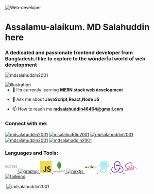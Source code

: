 ![Web-developer](https://mdsalahuddin2001.github.io/github-readme-assets/banner-githubf.png)

<h1 align="left">Assalamu-alaikum. MD Salahuddin here</h1>
<h3 align="left">A dedicated and passionate frontend developer from Bangladesh.I like to explore to the wonderful world of web development</h3>

<p align="left"> <img src="https://komarev.com/ghpvc/?username=mdsalahuddin2001&label=Profile%20views&color=0e75b6&style=flat" alt="mdsalahuddin2001" /> </p>
 <img align="right" width="600" alt="illustration" src="https://mdsalahuddin2001.github.io/github-readme-assets/illustration.png" />

- 🌱 I’m currently learning **MERN stack web development**

- 💬 Ask me about **JavaScript,React,Node JS**

- 📫 How to reach me **mdsalahuddin46464@gmail.com**

<h3 align="left">Connect with me:</h3>
<p align="left">
<a href="https://dev.to/mdsalahuddin2001" target="blank"><img align="center" src="https://raw.githubusercontent.com/rahuldkjain/github-profile-readme-generator/master/src/images/icons/Social/devto.svg" alt="mdsalahuddin2001" height="30" width="40" /></a>
<a href="https://twitter.com/msalahuddin2001" target="blank"><img align="center" src="https://raw.githubusercontent.com/rahuldkjain/github-profile-readme-generator/master/src/images/icons/Social/twitter.svg" alt="msalahuddin2001" height="30" width="40" /></a>
<a href="https://linkedin.com/in/mdsalahuddin2001" target="blank"><img align="center" src="https://raw.githubusercontent.com/rahuldkjain/github-profile-readme-generator/master/src/images/icons/Social/linked-in-alt.svg" alt="mdsalahuddin2001" height="30" width="40" /></a>
<a href="https://fb.com/mdsalahuddin2001" target="blank"><img align="center" src="https://raw.githubusercontent.com/rahuldkjain/github-profile-readme-generator/master/src/images/icons/Social/facebook.svg" alt="mdsalahuddin2001" height="30" width="40" /></a>
<a href="https://instagram.com/mdsalahuddin2001" target="blank"><img align="center" src="https://raw.githubusercontent.com/rahuldkjain/github-profile-readme-generator/master/src/images/icons/Social/instagram.svg" alt="mdsalahuddin2001" height="30" width="40" /></a>
</p>

<h3 align="left">Languages and Tools:</h3>
<p align="left"> <a href="https://expressjs.com" target="_blank" rel="noreferrer"> <img src="https://raw.githubusercontent.com/devicons/devicon/master/icons/express/express-original-wordmark.svg" alt="express" width="40" height="40"/> </a> <a href="https://graphql.org" target="_blank" rel="noreferrer"> <img src="https://www.vectorlogo.zone/logos/graphql/graphql-icon.svg" alt="graphql" width="40" height="40"/> </a> <a href="https://developer.mozilla.org/en-US/docs/Web/JavaScript" target="_blank" rel="noreferrer"> <img src="https://raw.githubusercontent.com/devicons/devicon/master/icons/javascript/javascript-original.svg" alt="javascript" width="40" height="40"/> </a> <a href="https://www.mongodb.com/" target="_blank" rel="noreferrer"> <img src="https://raw.githubusercontent.com/devicons/devicon/master/icons/mongodb/mongodb-original-wordmark.svg" alt="mongodb" width="40" height="40"/> </a> <a href="https://nextjs.org/" target="_blank" rel="noreferrer"> <img src="https://cdn.worldvectorlogo.com/logos/nextjs-2.svg" alt="nextjs" width="40" height="40"/> </a> <a href="https://nodejs.org" target="_blank" rel="noreferrer"> <img src="https://raw.githubusercontent.com/devicons/devicon/master/icons/nodejs/nodejs-original-wordmark.svg" alt="nodejs" width="40" height="40"/> </a> <a href="https://reactjs.org/" target="_blank" rel="noreferrer"> <img src="https://raw.githubusercontent.com/devicons/devicon/master/icons/react/react-original-wordmark.svg" alt="react" width="40" height="40"/> </a> <a href="https://redux.js.org" target="_blank" rel="noreferrer"> <img src="https://raw.githubusercontent.com/devicons/devicon/master/icons/redux/redux-original.svg" alt="redux" width="40" height="40"/> </a> <a href="https://sass-lang.com" target="_blank" rel="noreferrer"> <img src="https://raw.githubusercontent.com/devicons/devicon/master/icons/sass/sass-original.svg" alt="sass" width="40" height="40"/> </a> <a href="https://tailwindcss.com/" target="_blank" rel="noreferrer"> <img src="https://www.vectorlogo.zone/logos/tailwindcss/tailwindcss-icon.svg" alt="tailwind" width="40" height="40"/> </a> </p>

<p>&nbsp;<img align="center" src="https://github-readme-stats.vercel.app/api?username=mdsalahuddin2001&show_icons=true&locale=en" alt="mdsalahuddin2001" /></p>
